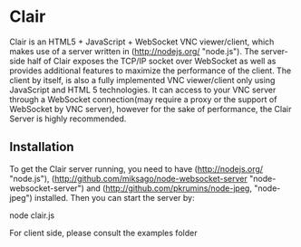 Clair
=====

Clair is an HTML5 + JavaScript + WebSocket VNC viewer/client, which makes use of a server written in (http://nodejs.org/ "node.js"). The server-side half of Clair exposes the TCP/IP socket over WebSocket as well as provides additional features to maximize the performance of the client. The client by itself, is also a fully implemented VNC viewer/client only using JavaScript and HTML 5 technologies. It can access to your VNC server through a WebSocket connection(may require a proxy or the support of WebSocket by VNC server), however for the sake of performance, the Clair Server is highly recommended.

Installation
------------

To get the Clair server running, you need to have (http://nodejs.org/ "node.js"), (http://github.com/miksago/node-websocket-server "node-websocket-server") and (http://github.com/pkrumins/node-jpeg, "node-jpeg") installed. Then you can start the server by:

node clair.js

For client side, please consult the examples folder

